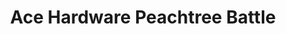 ---
title: "Ace Hardware Peachtree Battle"
url: /atlanta/ace-hardware-peachtree-battle/
shop: doityourself
---